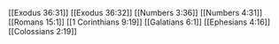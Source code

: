 [[Exodus 36:31]]
[[Exodus 36:32]]
[[Numbers 3:36]]
[[Numbers 4:31]]
[[Romans 15:1]]
[[1 Corinthians 9:19]]
[[Galatians 6:1]]
[[Ephesians 4:16]]
[[Colossians 2:19]]
